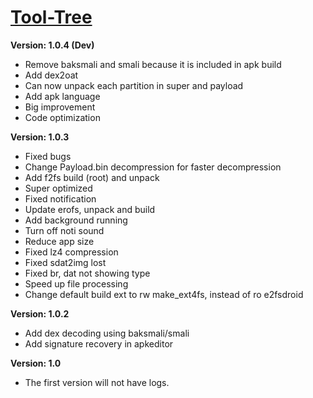 # [Tool-Tree](https://zenlua.github.io/Tool-Tree)

**Version: 1.0.4 (Dev)**

+ Remove baksmali and smali because it is included in apk build
+ Add dex2oat
+ Can now unpack each partition in super and payload 
+ Add apk language
+ Big improvement 
+ Code optimization

**Version: 1.0.3**

+ Fixed bugs
+ Change Payload.bin decompression for faster decompression
+ Add f2fs build (root) and unpack
+ Super optimized 
+ Fixed notification
+ Update erofs, unpack and build
+ Add background running
+ Turn off noti sound
+ Reduce app size
+ Fixed lz4 compression
+ Fixed sdat2img lost 
+ Fixed br, dat not showing type
+ Speed up file processing
+ Change default build ext to rw make_ext4fs, instead of ro e2fsdroid

**Version: 1.0.2**

+ Add dex decoding using baksmali/smali
+ Add signature recovery in apkeditor

**Version: 1.0**

+ The first version will not have logs.



